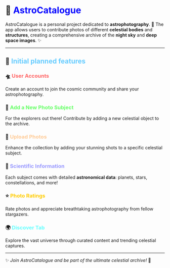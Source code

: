 # 🌌 **<span style="color:blue">AstroCatalogue</span>**

AstroCatalogue is a personal project dedicated to **astrophotography**. 🚀
The app allows users to contribute photos of different **celestial bodies** and **structures**, creating a comprehensive archive of the **night sky** and **deep space images**. ✨

---

## 📂 **<span style="color:#66ccff">Initial planned features</span>**

### 🛸 <span style="color:#ff6666">User Accounts</span>
Create an account to join the cosmic community and share your astrophotography.

### 🌠 <span style="color:#66ff66">Add a New Photo Subject</span>
For the explorers out there! Contribute by adding a new celestial object to the archive.

### 📸 <span style="color:#ffcc99">Upload Photos</span>
Enhance the collection by adding your stunning shots to a specific celestial subject.

### 🔭 <span style="color:#9999ff">Scientific Information</span>
Each subject comes with detailed **astronomical data**: planets, stars, constellations, and more!

### ⭐ <span style="color:#ffcc00">Photo Ratings</span>
Rate photos and appreciate breathtaking astrophotography from fellow stargazers.

### 🌍 <span style="color:#66ffff">Discover Tab</span>
Explore the vast universe through curated content and trending celestial captures.

---

✨ *Join AstroCatalogue and be part of the ultimate celestial archive!* 🌙
